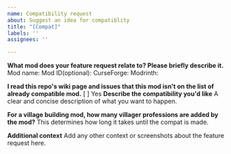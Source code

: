 ```yaml
---
name: Compatibility request
about: Suggest an idea for compatiblity
title: "[Compat]"
labels: ''
assignees: ''

---
```


**What mod does your feature request relate to? Please briefly describe it.**
Mod name:
Mod ID(optional):
CurseForge:
Modrinth:

**I read this repo's wiki page and issues that this mod isn't on the list of already compatible mod.**
[ ] Yes
**Describe the compatibility you'd like**
A clear and concise description of what you want to happen.

**For a village building mod, how many villager professions are added by the mod?**
This determines how long it takes until the compat is made.

**Additional context**
Add any other context or screenshots about the feature request here.

